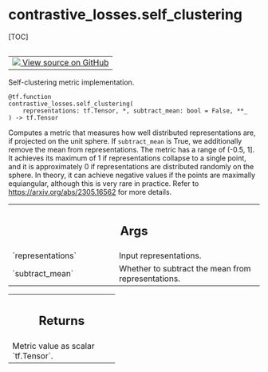 <!-- lint-g3mark -->

# contrastive_losses.self_clustering

[TOC]

<!-- Insert buttons and diff -->

<table class="tfo-notebook-buttons tfo-api nocontent" align="left">
<td>
  <a target="_blank" href="https://github.com/tensorflow/gnn/tree/master/tensorflow_gnn/models/contrastive_losses/metrics.py#L24-L61">
    <img src="https://www.tensorflow.org/images/GitHub-Mark-32px.png" />
    View source on GitHub
  </a>
</td>
</table>

Self-clustering metric implementation.

<pre class="devsite-click-to-copy prettyprint lang-py tfo-signature-link">
<code>@tf.function</code>
<code>contrastive_losses.self_clustering(
    representations: tf.Tensor, *, subtract_mean: bool = False, **_
) -> tf.Tensor
</code></pre>

<!-- Placeholder for "Used in" -->

Computes a metric that measures how well distributed representations are, if
projected on the unit sphere. If `subtract_mean` is True, we additionally remove
the mean from representations. The metric has a range of (-0.5, 1\]. It achieves
its maximum of 1 if representations collapse to a single point, and it is
approximately 0 if representations are distributed randomly on the sphere. In
theory, it can achieve negative values if the points are maximally equiangular,
although this is very rare in practice. Refer to
<https://arxiv.org/abs/2305.16562> for more details.

<!-- Tabular view -->

 <table class="responsive fixed orange">
<colgroup><col width="214px"><col></colgroup>
<tr><th colspan="2"><h2 class="add-link">Args</h2></th></tr>

<tr>
<td>
`representations`<a id="representations"></a>
</td>
<td>
Input representations.
</td>
</tr><tr>
<td>
`subtract_mean`<a id="subtract_mean"></a>
</td>
<td>
Whether to subtract the mean from representations.
</td>
</tr>
</table>

<!-- Tabular view -->

 <table class="responsive fixed orange">
<colgroup><col width="214px"><col></colgroup>
<tr><th colspan="2"><h2 class="add-link">Returns</h2></th></tr>
<tr class="alt">
<td colspan="2">
Metric value as scalar `tf.Tensor`.
</td>
</tr>

</table>

